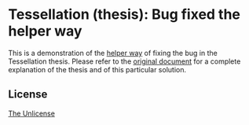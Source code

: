 # Tessellation (thesis): Bug fixed the helper way

This is a demonstration of the [helper way](https://github.com/xaviervia/tessellation#the-helper-way) of fixing the bug in the Tessellation thesis. Please refer to the [original document](https://github.com/xaviervia/tessellation) for a complete explanation of the thesis and of this particular solution.

## License

[The Unlicense](LICENSE)
